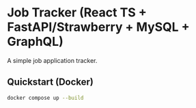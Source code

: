 # Job Tracker (React TS + FastAPI/Strawberry + MySQL + GraphQL)

A simple job application tracker.

## Quickstart (Docker)
```bash
docker compose up --build